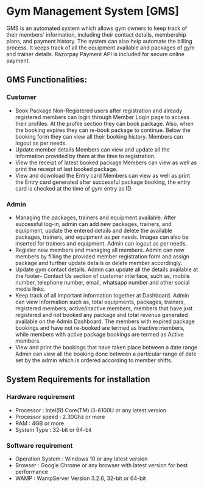 # Gym Management System [GMS] 
GMS is an automated system which allows gym owners to keep track of their members' information, including their contact details, membership  plans, and payment history. The system can also help automate the billing process. It keeps track of all the equipment available and packages of gym and trainer details. Razorpay Payment API is included for secure online payment.


## GMS Functionalities:

### Customer
+ Book Package
Non-Registered users after registration and already registered members can login through Member Login page to access their profiles. At the profile section they can book package. Also, when the booking expires they can re-book package to continue. Below the booking form they can view all their booking history. Members can logout as per needs.
+ Update member details
Members can view and update all the information provided by them at the time to registration.
+ View the receipt of latest booked package
Members can view as well as print the receipt of last booked package.
+ View and download the Entry card
Members can view as well as print the Entry card generated after successful package booking, the entry card is checked at the time of gym entry as ID.

### Admin
+ Managing the packages, trainers and equipment available.
After successful log-in, admin can add new packages, trainers, and equipment, update the entered details and delete the available packages, trainers, and equipment as per needs. Images can also be inserted for trainers and equipment. Admin can logout as per needs.
+ Register new members and managing all members.
Admin can new members by filling the provided member registration form and assign package and further update details or delete member accordingly. 
+ Update gym contact details.
Admin can update all the details available at the footer- Contact Us section of customer interface, such as, mobile number, telephone number, email, whatsapp number and other social media links.
+ Keep track of all important information together at Dashboard.
Admin can view information such as, total equipments, packages, trainers, registered members, active/inactive members, members that have just registered and not booked any package and total revenue generated available on the Admin Dashboard. The members with expired package bookings and have not re-booked are termed as Inactive members, while members with active package bookings are termed as Active members.
+ View and print the bookings that have taken place between a date range
Admin can view all the booking done between a particular range of date set by the admin which is ordered according to member shifts.


## System Requirements for installation

### Hardware requirement
+ Processor : Intel(R) Core(TM) i3-6100U or any latest version
+ Processor speed : 2.30Ghz or more
+ RAM : 4GB or more
+ System Type : 32-bit or 64-bit

### Software requirement 
+ Operation System : Windows 10 or any latest version
+ Browser : Google Chrome or any browser with latest version for best performance
+ WAMP : WampServer Version 3.2.6, 32-bit or 64-bit 
